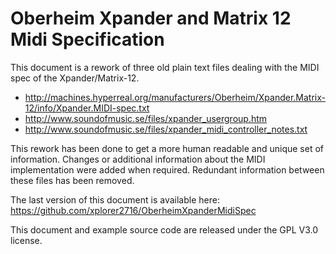 # Oberheim Xpander and Matrix 12 Midi Specification

This document is a rework of three old plain text files dealing with the MIDI spec of the Xpander/Matrix-12.
  - http://machines.hyperreal.org/manufacturers/Oberheim/Xpander.Matrix-12/info/Xpander.MIDI-spec.txt
  - http://www.soundofmusic.se/files/xpander_usergroup.htm
  - http://www.soundofmusic.se/files/xpander_midi_controller_notes.txt

This rework has been done to get a more human readable and unique set of information.
Changes or additional information about the MIDI implementation were added when required. Redundant information between these files has been removed.

The last version of this document is available here: https://github.com/xplorer2716/OberheimXpanderMidiSpec

This document and example source code are released under the GPL V3.0 license.
